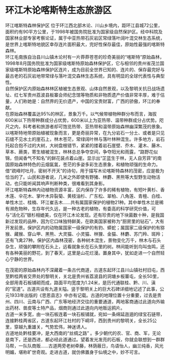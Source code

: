 # 环江木论喀斯特生态旅游区  
环江喀斯特森林保护区 位于环江西北部木论、川山乡境内，距环江县城72公里，面积约有90平方公里，于1998年被国务院批准为国家级自然保护区。经中科院及国家林业部专家考察论证，属于中亚热带石灰岩区常绿落叶阔叶混交林生态系统，是世界上喀斯特地貌区幸存连片面积最大，完好性保存最佳，原始性最强的喀斯特森林。  
环江毛南族自治县川山镇木论村有一片莽莽苍苍的珍奇美丽的“喀斯特”原始森林，1998年8月国务院批准为国家级喀斯特原始森林保护区，它与相邻的贵州省茂兰国家级喀斯特原始森林保护区连片，成为目前全世界已知的、连片的、保存最完好与最古老的石灰岩地带常绿与落叶混交森林生态系统，具有明显的全球代表性与典型性。  
自然保护区内原始森林林区植被生态景观、山体自然景观，以及黎明关抗日战场遗址、红七军贵州荔波县板寨会师纪念馆等物质和非物质遗产价值非常丰厚，难于估量，人们称她是：自然界的无价遗产，中国的宝贵财富，广西的骄傲，环江的奉献。  
在原始森林覆盖达95%的林区，景象万千。以气候带植物种群分布而言，海拔600米以下热带种群成分占优势，600米以上为亚热带、温带种群成分占优势。咫尺之内，科考者和旅游者却可饱览热带、亚热带和温带原始森林幽深繁茂的景象。以喀斯特地带原始植被现象而言，更是奇丽异常，在九分岩石一分土、或者是只见石缝不见水土的崖石上，林木苍茫，常绿阔叶林与落叶林种混生。许多地方，岩石托起合抱不过的大树，大树盘根错节，紧紧的搂着岩石崖壁、乔木、灌木、藤木、草本、蕨类，寄生植被混生，林林总总争夺空间，争夺阳光和雨露，“路野花似锦，但闻香气不知名”的鲜花装点着山崖。显示出“芷蓝生于林，无人自芳菲”的南国原始森林特色的云烟氤氲，苍茫的多姿多彩生态景象，和植物顽强的生命力。借“疏峰时吐月，密树不开天”的诗句，用于描写木论喀斯特森林的茂密，应是极为恰当的了。山民和游者说，几米之外即使有野猪、林麝、黑熊等大型野生动物活动，也只能听闻其响声判断种类，很难看到其身影。  
环江喀斯特森林内动植物资源丰富，区内保存了许多的稀有植物，有短叶黄杉、香木莲、伞花木、掌叶木异裂菊、黄枝油杉、广东松、翠柏、八角莲、青檀、白桂、单性木兰、桂楠、环江崔舌木……共有属国家保护的植物21种。其中单性木兰是稀有濒危物种，生存年代久远，是一种古老的植物，有委高的科学研究价值，可与“活化石”银杉相媲美，仅在环江木论发现。还有珍贵的地下块菌数十种，是我国新过发现的品种，因为它口味独特鲜美，在欧美国家被称为“厨房里的钻石”，大有开发前景。保护区内的动物属国家一级保护的有豹、蟒蛇；属国家二级保护的有猕猴、藏猴、穿山甲、黑熊、大灵猫、小灵猫、林狸、金猫、林麝、苏门羚、斑羚；还有飞禽27种。保护区内森林茂密，各种树木混生，景物变化万千，林木与石头杂生，顽强的攀附在石头上，远看就象长在石头里的树。林间能听到鸟叫虫鸣，还有各种美丽的野花，到了春天，这里是山花烂漫。置身其中，犹如走进一个自然轻心宁静的世界。  

在茂密的原始森林内不深藏着一条古代商道，古道东起环江县川山镇社村旧屯，西至黔桂两省交界处的黎明关，关北是贵州省荔波县的洞塘乡板寨屯，全长50里，全部用青石板铺砌而成，路面平均宽度为1.24米，是历代通联桂、黔、川、滇的“官道”。古道共设有九道关隘。竖于黎明关上的巨大石碑详细地记述了此事，公元1933年出版的《思恩县志》中亦有记载。古道的地理位置十分重要，过去是贵州、四川、云南与广西、广东等地经济交往的重要通道，两地客商通过此道向外输出药材、兽皮等土特产品，烟商则通过此道向内地贩运鸦片。  
古道一米多宽，由一块石板连着一块石板铺就，宛如一条绵延迤逦的绿宝石链带，连接黔桂两省区，古道东起环江社村的下峒坪，西到贵州的黎明关，全长25公里，穿越九重雄关，气势宏伟，神迷诱人。  
古道地处黔桂要冲，是大西南的“丝绸之路” 。多少朝代的农、官、商、军，无论是南下，还是西进，都必经此道通过。望着发光发亮的石板，你就会联想到一群群马帮，一队队商贩……古道两旁老树牵藤，林荫蔽日，鸟语怡人，幽兰纯香，风光明媚，堪称旷世奇观。走进古道，就仿佛置身于仙境之中，妙不可言。  
